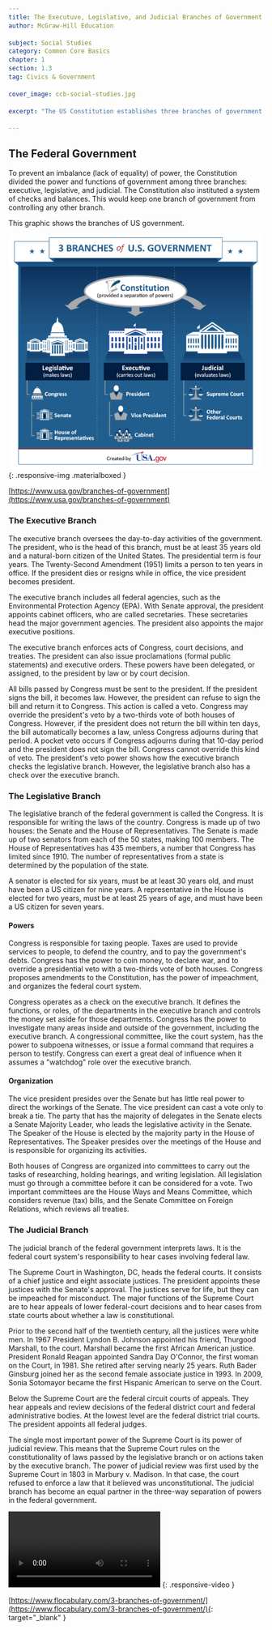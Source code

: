 ```yaml
---
title: The Executuve, Legislative, and Judicial Branches of Government
author: McGraw-Hill Education

subject: Social Studies
category: Common Core Basics
chapter: 1
section: 1.3
tag: Civics & Government

cover_image: ccb-social-studies.jpg

excerpt: "The US Constitution establishes three branches of government. The executive branch, led by the president, is in charge of the daily activities of government. The legislative branch which includes the House of Representatives and the Senate, passes laws. The judicial branch, made up of the Supreme Court and other courts, interprets the laws."

---
```

## The Federal Government

To prevent an imbalance (lack of equality) of power, the Constitution divided the power and functions of government among three branches: executive, legislative, and judicial. The Constitution also instituted a system of checks and balances. This would keep one branch of government from controlling any other branch.

This graphic shows the branches of US government.

![Three Branches of Government](img/usa_government_branches_infographic.png){: .responsive-img .materialboxed }

[https://www.usa.gov/branches-of-government](https://www.usa.gov/branches-of-government)

### The Executive Branch

The executive branch oversees the day-to-day activities of the government. The president, who is the head of this branch, must be at least 35 years old and a natural-born citizen of the United States. The presidential term is four years. The Twenty-Second Amendment (1951) limits a person to ten years in office. If the president dies or resigns while in office, the vice president becomes president.

The executive branch includes all federal agencies, such as the Environmental Protection Agency (EPA). With Senate approval, the president appoints cabinet officers, who are called secretaries. These secretaries head the major government agencies. The president also appoints the major executive positions.

The executive branch enforces acts of Congress, court decisions, and treaties. The president can also issue proclamations (formal public statements) and executive orders. These powers have been delegated, or assigned, to the president by law or by court decision.

All bills passed by Congress must be sent to the president. If the president signs the bill, it becomes law. However, the president can refuse to sign the bill and return it to Congress. This action is called a veto. Congress may override the president's veto by a two-thirds vote of both houses of Congress. However, if the president does not return the bill within ten days, the bill automatically becomes a law, unless Congress adjourns during that period. A pocket veto occurs if Congress adjourns during that 10-day period and the president does not sign the bill.  Congress cannot override this kind of veto. The president's veto power shows how the executive branch checks the legislative branch. However, the legislative branch also has a check over the executive branch.

### The Legislative Branch

The legislative branch of the federal government is called the Congress. It is responsible for writing the laws of the country. Congress is made up of two houses: the Senate and the House of Representatives. The Senate is made up of two senators from each of the 50 states, making 100 members. The House of Representatives has 435 members, a number that Congress has limited since 1910. The number of representatives from a state is determined by the population of the state.

A senator is elected for six years, must be at least 30 years old, and must have been a US citizen for nine years. A representative in the House is elected for two years, must be at least 25 years of age, and must have been a US citizen for seven years.

#### Powers

Congress is responsible for taxing people. Taxes are used to provide services to people, to defend the country, and to pay the government's debts. Congress has the power to coin money, to declare war, and to override a presidential veto with a two-thirds vote of both houses. Congress proposes amendments to the Constitution, has the power of impeachment, and organizes the federal court system.

Congress operates as a check on the executive branch. It defines the functions, or roles, of the departments in the executive branch and controls the money set aside for those departments. Congress has the power to investigate many areas inside and outside of the government, including the executive branch. A congressional committee, like the court system, has the power to subpoena witnesses, or issue a formal command that requires a person to testify. Congress can exert a great deal of influence when it assumes a "watchdog" role over the executive branch.

#### Organization

The vice president presides over the Senate but has little real power to direct the workings of the Senate. The vice president can cast a vote only to break a tie. The party that has the majority of delegates in the Senate elects a Senate Majority Leader, who leads the legislative activity in the Senate. The Speaker of the House is elected by the majority party in the House of Representatives. The Speaker presides over the meetings of the House and is responsible for organizing its activities.

Both houses of Congress are organized into committees to carry out the tasks of researching, holding hearings, and writing legislation. All legislation must go through a committee before it can be considered for a vote. Two important committees are the House Ways and Means Committee, which considers revenue (tax) bills, and the Senate Committee on Foreign Relations, which reviews all treaties.

### The Judicial Branch

The judicial branch of the federal government interprets laws. It is the federal court system's responsibility to hear cases involving federal law.

The Supreme Court in Washington, DC, heads the federal courts. It consists of a chief justice and eight associate justices. The president appoints these justices with the Senate's approval. The justices serve for life, but they can be impeached for misconduct. The major functions of the Supreme Court are to hear appeals of lower federal-court decisions and to hear cases from state courts about whether a law is constitutional.

Prior to the second half of the twentieth century, all the justices were white men. In 1967 President Lyndon B. Johnson appointed his friend, Thurgood Marshall, to the court. Marshall became the first African American justice. President Ronald Reagan appointed Sandra Day O'Connor, the first woman on the Court, in 1981. She retired after serving nearly 25 years. Ruth Bader Ginsburg joined her as the second female associate justice in 1993. In 2009, Sonia Sotomayor became the first Hispanic American to serve on the Court.

Below the Supreme Court are the federal circuit courts of appeals. They hear appeals and review decisions of the federal district court and federal administrative bodies. At the lowest level are the federal district trial courts. The president appoints all federal judges.

The single most important power of the Supreme Court is its power of judicial review. This means that the Supreme Court rules on the constitutionality of laws passed by the legislative branch or on actions taken by the executive branch. The power of judicial review was first used by the Supreme Court in 1803 in Marbury v. Madison. In that case, the court refused to enforce a law that it believed was unconstitutional. The judicial branch has become an equal partner in the three-way separation of powers in the federal government.

<video controls><source src="https://static.flocabulary.com/media/streaming/20e0a352aaca4b45b019458b35ac759b/360/SOC-3-branches-of-government.mp4" type="video/mp4"></video>
{: .responsive-video }

[https://www.flocabulary.com/3-branches-of-government/](https://www.flocabulary.com/3-branches-of-government/){: target="_blank" }
